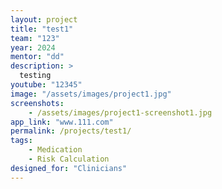 ```yaml
---
layout: project
title: "test1"
team: "123"
year: 2024
mentor: "dd"
description: >
  testing
youtube: "12345"
image: "/assets/images/project1.jpg"
screenshots:
    - /assets/images/project1-screenshot1.jpg
app_link: "www.111.com"
permalink: /projects/test1/
tags:
    - Medication
    - Risk Calculation
designed_for: "Clinicians"
---
```

